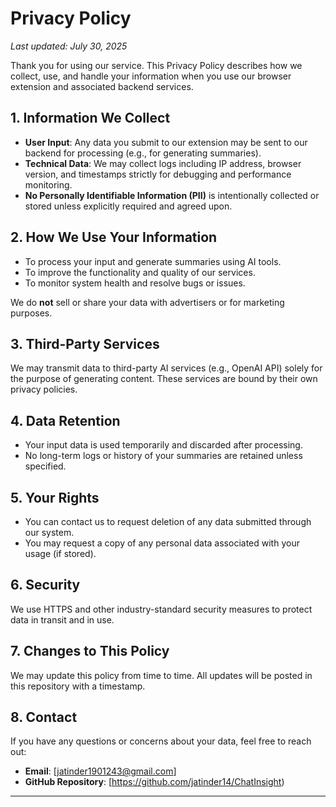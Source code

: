 # Privacy Policy

_Last updated: July 30, 2025_

Thank you for using our service. This Privacy Policy describes how we collect, use, and handle your information when you use our browser extension and associated backend services.

## 1. Information We Collect

- **User Input**: Any data you submit to our extension may be sent to our backend for processing (e.g., for generating summaries).
- **Technical Data**: We may collect logs including IP address, browser version, and timestamps strictly for debugging and performance monitoring.
- **No Personally Identifiable Information (PII)** is intentionally collected or stored unless explicitly required and agreed upon.

## 2. How We Use Your Information

- To process your input and generate summaries using AI tools.
- To improve the functionality and quality of our services.
- To monitor system health and resolve bugs or issues.

We do **not** sell or share your data with advertisers or for marketing purposes.

## 3. Third-Party Services

We may transmit data to third-party AI services (e.g., OpenAI API) solely for the purpose of generating content. These services are bound by their own privacy policies.

## 4. Data Retention

- Your input data is used temporarily and discarded after processing.
- No long-term logs or history of your summaries are retained unless specified.

## 5. Your Rights

- You can contact us to request deletion of any data submitted through our system.
- You may request a copy of any personal data associated with your usage (if stored).

## 6. Security

We use HTTPS and other industry-standard security measures to protect data in transit and in use.

## 7. Changes to This Policy

We may update this policy from time to time. All updates will be posted in this repository with a timestamp.

## 8. Contact

If you have any questions or concerns about your data, feel free to reach out:

- **Email**: [jatinder1901243@gmail.com]  
- **GitHub Repository**: [https://github.com/jatinder14/ChatInsight)

---

